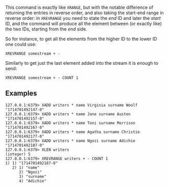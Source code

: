 This command is exactly like `XRANGE`, but with the notable difference of
returning the entries in reverse order, and also taking the start-end
range in reverse order: in `XREVRANGE` you need to state the *end* ID
and later the *start* ID, and the command will produce all the element
between (or exactly like) the two IDs, starting from the *end* side.

So for instance, to get all the elements from the higher ID to the lower
ID one could use:

    XREVRANGE somestream + -

Similarly to get just the last element added into the stream it is
enough to send:

    XREVRANGE somestream + - COUNT 1

## Examples

```
127.0.0.1:6379> XADD writers * name Virginia surname Woolf
"1714701492147-0"
127.0.0.1:6379> XADD writers * name Jane surname Austen
"1714701492157-0"
127.0.0.1:6379> XADD writers * name Toni surname Morrison
"1714701492167-0"
127.0.0.1:6379> XADD writers * name Agatha surname Christie
"1714701492177-0"
127.0.0.1:6379> XADD writers * name Ngozi surname Adichie
"1714701492187-0"
127.0.0.1:6379> XLEN writers
(integer) 5
127.0.0.1:6379> XREVRANGE writers + - COUNT 1
1) 1) "1714701492187-0"
   2) 1) "name"
      2) "Ngozi"
      3) "surname"
      4) "Adichie"
```
